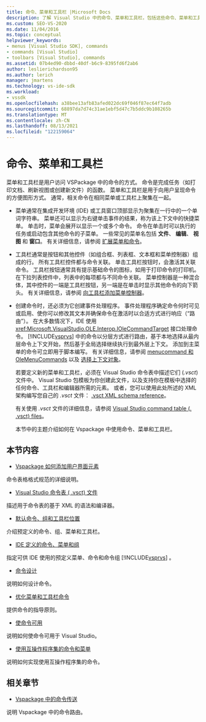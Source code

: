 ```yaml
---
title: 命令、菜单和工具栏 |Microsoft Docs
description: 了解 Visual Studio 中的命令、菜单和工具栏，包括这些命令、菜单和工具栏，以及它们在 vspackage 中的工作方式。
ms.custom: SEO-VS-2020
ms.date: 11/04/2016
ms.topic: conceptual
helpviewer_keywords:
- menus [Visual Studio SDK], commands
- commands [Visual Studio]
- toolbars [Visual Studio], commands
ms.assetid: 07b4ed90-dbbd-40df-b6c9-8395fd6f2ab6
author: leslierichardson95
ms.author: lerich
manager: jmartens
ms.technology: vs-ide-sdk
ms.workload:
- vssdk
ms.openlocfilehash: a38bee13afb83afed022dc69f046f87ec64f7adb
ms.sourcegitcommit: 68897da7d74c31ae1ebf5d47c7b5ddc9b108265b
ms.translationtype: MT
ms.contentlocale: zh-CN
ms.lasthandoff: 08/13/2021
ms.locfileid: "122159064"
---
```

# <a name="commands-menus-and-toolbars"></a>命令、菜单和工具栏
菜单和工具栏是用户访问 VSPackage 中的命令的方式。 命令是完成任务（如打印文档、刷新视图或创建新文件）的函数。 菜单和工具栏是用于向用户呈现命令的方便图形方式。 通常，相关命令在相同菜单或工具栏上聚集在一起。

- 菜单通常在集成开发环境 (IDE) 或工具窗口顶部显示为聚集在一行中的一个单词字符串。 菜单还可以显示为右键单击事件的结果，称为该上下文中的快捷菜单。 单击时，菜单会展开以显示一个或多个命令。 命令在单击时可以执行的任务或启动包含其他命令的子菜单。 一些常见的菜单名包括 **文件**、 **编辑**、 **视图** 和 **窗口**。 有关详细信息，请参阅 [扩展菜单和命令](../../extensibility/extending-menus-and-commands.md)。

- 工具栏通常是按钮和其他控件（如组合框、列表框、文本框和菜单控制器）组成的行。 所有工具栏控件都与命令关联。 单击工具栏按钮时，会激活其关联命令。 工具栏按钮通常具有提示基础命令的图标，如用于打印命令的打印机。 在下拉列表控件中，列表中的每项都与不同命令关联。 菜单控制器是一种混合体，其中控件的一端是工具栏按钮，另一端是在单击时显示其他命令的向下箭头。 有关详细信息，请参阅 [向工具栏添加菜单控制器](../../extensibility/adding-a-menu-controller-to-a-toolbar.md)。

- 创建命令时，还必须为它创建事件处理程序。 事件处理程序确定命令何时可见或启用、使你可以修改其文本并确保命令在激活时以合适方式进行响应（“路由”）。 在大多数情况下，IDE 使用 <xref:Microsoft.VisualStudio.OLE.Interop.IOleCommandTarget> 接口处理命令。 [!INCLUDE[vsprvs](../../code-quality/includes/vsprvs_md.md)] 中的命令以分层方式进行路由，基于本地选择从最内层命令上下文开始，然后基于全局选择继续执行到最外层上下文。 添加到主菜单的命令可立即用于脚本编写。 有关详细信息，请参阅 [menucommand 和 OleMenuCommands](/previous-versions/visualstudio/visual-studio-2015/misc/menucommands-vs-olemenucommands?preserve-view=true&view=vs-2015) 以及 [选择上下文对象](../../extensibility/internals/selection-context-objects.md)。

  若要定义新的菜单和工具栏，必须在 Visual Studio 命令表中描述它们 (*.vsct*) 文件中。 Visual Studio 包模板为你创建此文件，以及支持你在模板中选择的任何命令、工具栏和编辑器所需的元素。 或者，您可以使用此处所述的 XML 架构编写您自己的 *.vsct* 文件： [.vsct XML schema reference](../../extensibility/vsct-xml-schema-reference.md)。

  有关使用 *.vsct* 文件的详细信息，请参阅 [Visual Studio command table (. .vsct) files](../../extensibility/internals/visual-studio-command-table-dot-vsct-files.md)。

  本节中的主题介绍如何在 Vspackage 中使用命令、菜单和工具栏。

## <a name="in-this-section"></a>本节内容
- [Vspackage 如何添加用户界面元素](../../extensibility/internals/how-vspackages-add-user-interface-elements.md)

 命令表格格式规范的详细说明。

- [Visual Studio 命令表 ( .vsct) 文件](../../extensibility/internals/visual-studio-command-table-dot-vsct-files.md)

 描述用于命令表的基于 XML 的语法和编译器。

- [默认命令、组和工具栏位置](../../extensibility/internals/default-command-group-and-toolbar-placement.md)

 介绍预定义的命令、组、菜单和工具栏。

- [IDE 定义的命令、菜单和组](../../extensibility/internals/ide-defined-commands-menus-and-groups.md)

 指定可供 IDE 使用的预定义菜单、命令和命令组 [!INCLUDE[vsprvs](../../code-quality/includes/vsprvs_md.md)] 。

- [命令设计](../../extensibility/internals/command-design.md)

 说明如何设计命令。

- [优化菜单和工具栏命令](../../extensibility/internals/optimizing-menu-and-toolbar-commands.md)

 提供命令的指导原则。

- [使命令可用](../../extensibility/internals/making-commands-available.md)

 说明如何使命令可用于 Visual Studio。

- [使用互操作程序集的命令和菜单](../../extensibility/internals/commands-and-menus-that-use-interop-assemblies.md)

 说明如何实现使用互操作程序集的命令。

## <a name="related-sections"></a>相关章节
- [Vspackage 中的命令传送](../../extensibility/internals/command-routing-in-vspackages.md)

 说明 Vspackage 中的命令路由。